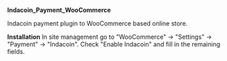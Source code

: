 **Indacoin_Payment_WooCommerce**

Indacoin payment plugin to WooCommerce based online store.

**Installation**
In site management go to "WooCommerce" -> "Settings" -> "Payment" -> "Indacoin". Check "Enable Indacoin" and fill in the remaining fields.
